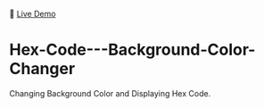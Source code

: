 :link: [Live Demo](https://pvk13797.github.io/Hex-Code---Background-Color-Changer/)

# Hex-Code---Background-Color-Changer

Changing Background Color and Displaying Hex Code.
